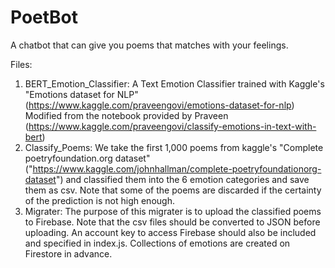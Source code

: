 # PoetBot
A chatbot that can give you poems that matches with your feelings.

Files:
1. BERT_Emotion_Classifier:
   A Text Emotion Classifier trained with Kaggle's "Emotions dataset for NLP"(https://www.kaggle.com/praveengovi/emotions-dataset-for-nlp)
   Modified from the notebook provided by Praveen (https://www.kaggle.com/praveengovi/classify-emotions-in-text-with-bert)
2. Classify_Poems:
   We take the first 1,000 poems from kaggle's "Complete poetryfoundation.org dataset" ("https://www.kaggle.com/johnhallman/complete-poetryfoundationorg-dataset") and classified them into the 6 emotion categories and save them as csv. Note that some of the poems are discarded if the certainty of the prediction is not high enough.
3. Migrater:
   The purpose of this migrater is to upload the classified poems to Firebase. Note that the csv files should be converted to JSON before uploading. An account key to access Firebase should also be included and specified in index.js. Collections of emotions are created on Firestore in advance. 
